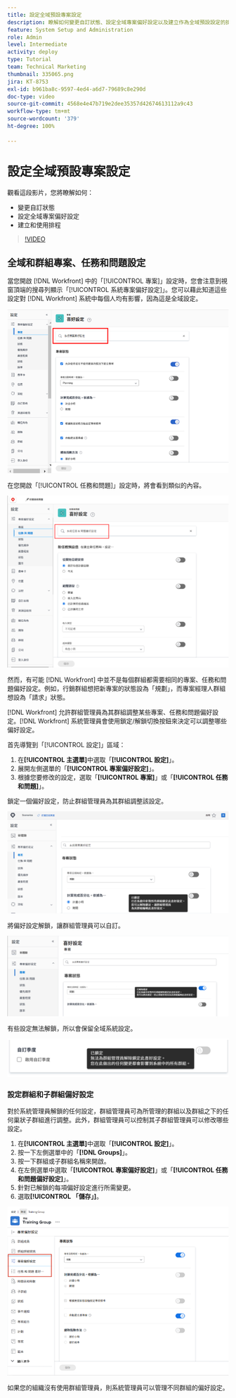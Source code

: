 ```yaml
---
title: 設定全域預設專案設定
description: 瞭解如何變更自訂狀態、設定全域專案偏好設定以及建立作為全域預設設定的排程。
feature: System Setup and Administration
role: Admin
level: Intermediate
activity: deploy
type: Tutorial
team: Technical Marketing
thumbnail: 335065.png
jira: KT-8753
exl-id: b961ba8c-9597-4ed4-a6d7-79689c8e290d
doc-type: video
source-git-commit: 4568e4e47b719e2dee35357d42674613112a9c43
workflow-type: tm+mt
source-wordcount: '379'
ht-degree: 100%

---
```


# 設定全域預設專案設定

<!--
21.4 updates have been made
-->

觀看這段影片，您將瞭解如何：

* 變更自訂狀態
* 設定全域專案偏好設定
* 建立和使用排程

>[!VIDEO](https://video.tv.adobe.com/v/335065/?quality=12&learn=on&enablevpops)

## 全域和群組專案、任務和問題設定

當您開啟 [!DNL Workfront] 中的「[!UICONTROL 專案]」設定時，您會注意到視窗頂端的搜尋列顯示「[!UICONTROL 系統專案偏好設定]」。您可以藉此知道這些設定對 [!DNL Workfront] 系統中每個人均有影響，因為這是全域設定。

![[!UICONTROL 專案偏好設定]頁面，位於[!UICONTROL 設定]](assets/admin-fund-system-project-preferences-1.png)

在您開啟「[!UICONTROL 任務和問題]」設定時，將會看到類似的內容。

![[!UICONTROL 任務和問題偏好設定]，位於[!UICONTROL 設定]](assets/admin-fund-task-issue-preferences-2.png)

然而，有可能 [!DNL Workfront] 中並不是每個群組都需要相同的專案、任務和問題偏好設定。例如，行銷群組想把新專案的狀態設為「規劃」，而專案經理人群組想設為「請求」狀態。

[!DNL Workfront] 允許群組管理員為其群組調整某些專案、任務和問題偏好設定。[!DNL Workfront] 系統管理員會使用鎖定/解鎖切換按鈕來決定可以調整哪些偏好設定。

首先導覽到「[!UICONTROL 設定]」區域：

1. 在&#x200B;**[!UICONTROL 主選單]**&#x200B;中選取「**[!UICONTROL 設定]**」。
1. 展開左側選單的「**[!UICONTROL 專案偏好設定]**」。
1. 根據您要修改的設定，選取「**[!UICONTROL 專案]**」或「**[!UICONTROL 任務和問題]**」。

鎖定一個偏好設定，防止群組管理員為其群組調整該設定。

![偏好設定已鎖定的訊息](assets/admin-fund-preferences-locked-3.png)

將偏好設定解鎖，讓群組管理員可以自訂。

![偏好設定已解鎖的訊息](assets/admin-fund-preferences-unlocked-4.png)

有些設定無法解鎖，所以會保留全域系統設定。

![偏好設定已鎖定的訊息](assets/admin-fund-preferences-always-locked-5.png)

### 設定群組和子群組偏好設定

對於系統管理員解鎖的任何設定，群組管理員可為所管理的群組以及群組之下的任何巢狀子群組進行調整。此外，群組管理員可以控制其子群組管理員可以修改哪些設定。

1. 在&#x200B;**[!UICONTROL 主選單]**&#x200B;中選取「**[!UICONTROL 設定]**」。
1. 按一下左側選單中的「**[!DNL Groups]**」。
1. 按一下群組或子群組名稱來開啟。
1. 在左側選單中選取「**[!UICONTROL 專案偏好設定]**」或「**[!UICONTROL 任務和問題偏好設定]**」。
1. 針對已解鎖的每項偏好設定進行所需變更。
1. 選取&#x200B;**[!UICONTROL 「儲存」]**。

![[!UICONTROL 專案狀態]區段，位於[!UICONTROL 群組]頁面](assets/admin-fund-group-preferences.png)

如果您的組織沒有使用群組管理員，則系統管理員可以管理不同群組的偏好設定。

<!--
learn more URLs and guides
Create or edit a group status 
Group administrators 
Configure system-wide project preferences 
Configure project preferences for a group 
Configure task and issue preferences for a group 
Create and modify a group’s schedule 
-->

